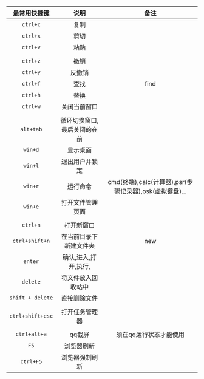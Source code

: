 |   最常用快捷键   |            说明             |                          备注                           |
| :--------------: | :-------------------------: | :-----------------------------------------------------: |
|     `ctrl+c`     |            复制             |                                                         |
|     `ctrl+x`     |            剪切             |                                                         |
|     `ctrl+v`     |            粘贴             |                                                         |
|                  |                             |                                                         |
|     `ctrl+z`     |            撤销             |                                                         |
|     `ctrl+y`     |           反撤销            |                                                         |
|     `ctrl+f`     |            查找             |                          find                           |
|     `ctrl+h`     |            替换             |                                                         |
|     `ctrl+w`     |        关闭当前窗口         |                                                         |
|                  |                             |                                                         |
|    `alt+tab`     | 循环切换窗口,最后关闭的在前 |                                                         |
|     `win+d`      |          显示桌面           |                                                         |
|     `win+l`      |       退出用户并锁定        |                                                         |
|     `win+r`      |          运行命令           | cmd(终端),calc(计算器),psr(步骤记录器),osk(虚拟键盘)... |
|     `win+e`      |      打开文件管理页面       |                                                         |
|                  |                             |                                                         |
|     `ctrl+n`     |         打开新窗口          |                                                         |
|  `ctrl+shift+n`  |   在当前目录下新建文件夹    |                           new                           |
|     `enter`      |    确认,进入,打开,执行,     |                                                         |
|     `delete`     |     将文件放入回收站中      |                                                         |
| `shift + delete` |        直接删除文件         |                                                         |
|                  |                             |                                                         |
| `ctrl+shift+esc` |       打开任务管理器        |                                                         |
|                  |                             |                                                         |
|   `ctrl+alt+a`   |           qq截屏            |                 须在qq运行状态才能使用                  |
|       `F5`       |         浏览器刷新          |                                                         |
|    `ctrl+F5`     |       浏览器强制刷新        |                                                         |

